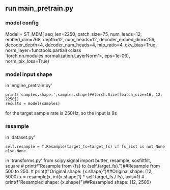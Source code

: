 

## run main_pretrain.py
### model config
Model = ST_MEM(
    seq_len=2250,
    patch_size=75,
    num_leads=12,
    embed_dim=768,
    depth=12,
    num_heads=12,
    decoder_embed_dim=256,
    decoder_depth=4,
    decoder_num_heads=4,
    mlp_ratio=4,
    qkv_bias=True,
    norm_layer=functools.partial(<class 'torch.nn.modules.normalization.LayerNorm'>, eps=1e-06),
    norm_pix_loss=True)

### model input shape
in 'engine_pretrain.py'

    print('samples.shape:',samples.shape)##torch.Size([batch_size=16, 12, 2250])
    results = model(samples)


for the target sample rate is 250Hz, so the input is 9s

### resample
in 'dataset.py'

    self.resample = T.Resample(target_fs=target_fs) if fs_list is not None else None

in 'transforms.py'
            from scipy.signal import butter, resample, sosfiltfilt, square
            # print(f"Resample from {fs} to {self.target_fs}.")##Resample from 500 to 250.
            # print(f"Original shape: {x.shape}")##Original shape: (12, 5000)
            x = resample(x, int(x.shape[1] * self.target_fs / fs), axis=1)
            # print(f"Resampled shape: {x.shape}")##Resampled shape: (12, 2500)